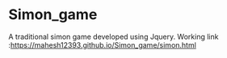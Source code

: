 # Simon_game
A traditional simon game developed using Jquery.
Working link :https://mahesh12393.github.io/Simon_game/simon.html

